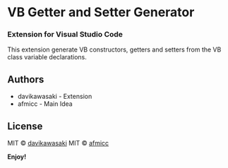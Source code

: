 # VB Getter and Setter Generator
### Extension for Visual Studio Code 
This extension generate VB constructors, getters and setters from the VB class variable declarations.

## Authors

* davikawasaki - Extension
* afmicc - Main Idea

## License
MIT © [davikawasaki](https://github.com/davikawasaki)
MIT © [afmicc](https://github.com/afmicc)

**Enjoy!**
